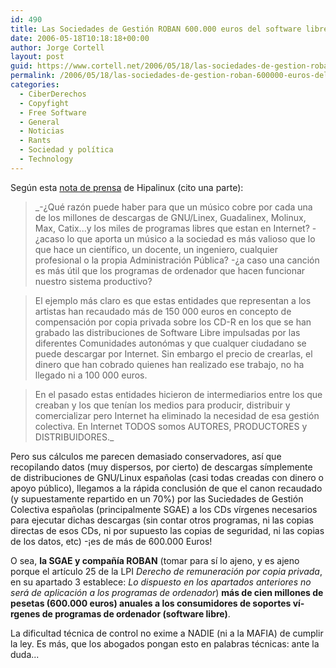```yaml
---
id: 490
title: Las Sociedades de Gestión ROBAN 600.000 euros del software libre
date: 2006-05-18T10:18:18+00:00
author: Jorge Cortell
layout: post
guid: https://www.cortell.net/2006/05/18/las-sociedades-de-gestion-roban-600000-euros-del-software-libre/
permalink: /2006/05/18/las-sociedades-de-gestion-roban-600000-euros-del-software-libre/
categories:
  - CiberDerechos
  - Copyfight
  - Free Software
  - General
  - Noticias
  - Rants
  - Sociedad y polí­tica
  - Technology
---
```

Según esta <a target="_blank" title="nota prensa Hispalinux" href="https://www.hispalinux.es/node/592">nota de prensa</a> de Hipalinux (cito una parte):

> _-¿Qué razón puede haber para que un músico cobre por cada una de los millones de descargas de GNU/Linex, Guadalinex, Molinux, Max, Catix...y los miles de programas libres que estan en Internet? -¿acaso lo que aporta un músico a la sociedad es más valioso que lo que hace un cientí­fico, un docente, un ingeniero, cualquier profesional o la propia Administración Pública? -¿a caso una canción es más útil que los programas de ordenador que hacen funcionar nuestro sistema productivo?
  
> El ejemplo más claro es que estas entidades que representan a los artistas han recaudado más de 150 000 euros en concepto de compensación por copia privada sobre los CD-R en los que se han grabado las distribuciones de Software Libre impulsadas por las diferentes Comunidades autonómas y que cualquer ciudadano se puede descargar por Internet. Sin embargo el precio de crearlas, el dinero que han cobrado quienes han realizado ese trabajo, no ha llegado ni a 100 000 euros.
  
> En el pasado estas entidades hicieron de intermediarios entre los que creaban y los que tení­an los medios para producir, distribuir y comercializar pero Internet ha eliminado la necesidad de esa gestión colectiva. En Internet TODOS somos AUTORES, PRODUCTORES y DISTRIBUIDORES._

Pero sus cálculos me parecen demasiado conservadores, así­ que recopilando datos (muy dispersos, por cierto) de descargas sí­mplemente de distribuciones de GNU/Linux españolas (casi todas creadas con dinero o apoyo público), llegamos a la rápida conclusión de que el canon recaudado (y supuestamente repartido en un 70%) por las Suciedades de Gestión Colectiva españolas (principalmente SGAE) a los CDs ví­rgenes necesarios para ejecutar dichas descargas (sin contar otros programas, ni las copias directas de esos CDs, ni por supuesto las copias de seguridad, ni las copias de los datos, etc) -¡es de más de 600.000 Euros!
  
O sea, **la SGAE y compañí­a ROBAN** (tomar para sí­ lo ajeno, y es ajeno porque el artí­culo 25 de la LPI _Derecho de remuneración por copia privada_, en su apartado 3 establece: _Lo dispuesto en los apartados anteriores no será de aplicación a los programas de ordenador_) **más de cien millones de pesetas (600.000 euros) anuales a los consumidores de soportes ví­rgenes de programas de ordenador (software libre)**.
  
La dificultad técnica de control no exime a NADIE (ni a la MAFIA) de cumplir la ley. Es más, que los abogados pongan esto en palabras técnicas: ante la duda...